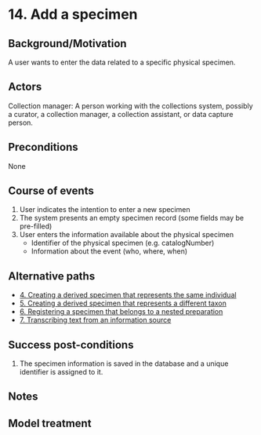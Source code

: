 # 14. Add a specimen

## Background/Motivation

A user wants to enter the data related to a specific physical specimen.

## Actors
Collection manager: A person working with the collections system, possibly a curator, a collection manager, a collection assistant, or data capture person.

## Preconditions
None

## Course of events
1. User indicates the intention to enter a new specimen
1. The system presents an empty specimen record (some fields may be pre-filled) 
1. User enters the information available about the physical specimen
   - Identifier of the physical specimen (e.g. catalogNumber)
   - Information about the event (who, where, when)


## Alternative paths
- [4. Creating a derived specimen that represents the same individual](04-Creating_a_derived_specimen_that_represents_the_same_individual.rst
)
- [5. Creating a derived specimen that represents a different taxon](05-Creating_a_derived_specimen_that_represents_a_different_taxon.rst) 
- [6. Registering a specimen that belongs to a nested preparation](06-Registering_a_specimen_that_belongs_to_a_nested_preparation.rst)
- [7. Transcribing text from an information source](07-Transcribing_text_from_an_information_source.rst)

## Success post-conditions

1. The specimen information is saved in the database and a unique identifier is assigned to it.

## Notes

## Model treatment
